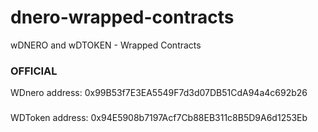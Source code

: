 # dnero-wrapped-contracts
wDNERO and wDTOKEN - Wrapped Contracts

### OFFICIAL
WDnero address: 
0x99B53f7E3EA5549F7d3d07DB51CdA94a4c692b26
###
WDToken address: 
0x94E5908b7197Acf7Cb88EB311c8B5D9A6d1253Eb